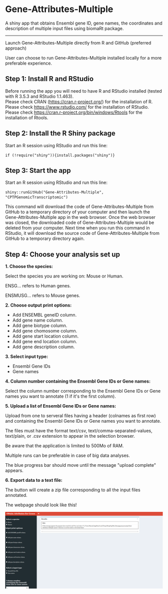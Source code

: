 Gene-Attributes-Multiple
========
A shiny app that obtains Ensembl gene ID, gene names, the coordinates and description of multiple input files using biomaRt package. 

*****

Launch Gene-Attributes-Multiple directly from R and GitHub (preferred approach)

User can choose to run Gene-Attributes-Multiple installed locally for a more preferable experience.

## Step 1: Install R and RStudio

Before running the app you will need to have R and RStudio installed (tested with R 3.5.3 and RStudio 1.1.463).  
Please check CRAN (<a href="https://cran.r-project.org/" target="_blank">https://cran.r-project.org/</a>) for the installation of R.  
Please check <a href="https://www.rstudio.com/" target="_blank">https://www.rstudio.com/</a> for the installation of RStudio. 
Please check <a href="https://cran.r-project.org/bin/windows/Rtools/" target="_blank">https://cran.r-project.org/bin/windows/Rtools</a> for the installation of Rtools.

## Step 2: Install the R Shiny package

Start an R session using RStudio and run this line:  
```
if (!require("shiny")){install.packages("shiny")}
```

## Step 3: Start the app  

Start an R session using RStudio and run this line:  
```
shiny::runGitHub("Gene-Attributes-Multiple", "CPTPGenomicTranscriptomic")
```
This command will download the code of Gene-Attributes-Multiple from GitHub to a temporary directory of your computer and then launch the Gene-Attributes-Multiple app in the web browser. Once the web browser was closed, the downloaded code of Gene-Attributes-Multiple would be deleted from your computer. Next time when you run this command in RStudio, it will download the source code of Gene-Attributes-Multiple from GitHub to a temporary directory again. 

## Step 4: Choose your analysis set up  

**1. Choose the species:**

Select the species you are working on: Mouse or Human.

ENSG... refers to Human genes.

ENSMUSG... refers to Mouse genes.

**2. Choose output print options:**

- Add ENSEMBL geneID column.
- Add gene name column.
- Add gene biotype column.
- Add gene chomosome column.
- Add gene start location column.
- Add gene end location column.
- Add gene description column.

**3. Select input type:**

- Ensembl Gene IDs
- Gene names 

**4. Column number containing the Ensembl Gene IDs or Gene names:**

Select the column number corresponding to the Ensembl Gene IDs or Gene names you want to annotate (1 if it's the first column).

**5. Upload a list of Ensembl Gene IDs or Gene names:**

Upload from one to serveral files having a header (colnames as first row) and containing the Ensembl Gene IDs or Gene names you want to annotate.

The files must have the format text/csv, text/comma-separated-values, text/plain, or .csv extension to appear in the selection browser.

Be aware that the application is limited to 500Mo of RAM.

Multiple runs can be preferable in case of big data analyses.

The blue progress bar should move until the message \"upload complete\" appears.


**6. Export data to a text file:**

The button will create a zip file corresponding to all the input files annotated.

The webpage should look like this!

![alt text](https://github.com/CPTPGenomicTranscriptomic/Gene-Attributes-Multiple/blob/master/Gene-Attributes-Multiple_interface.png)
